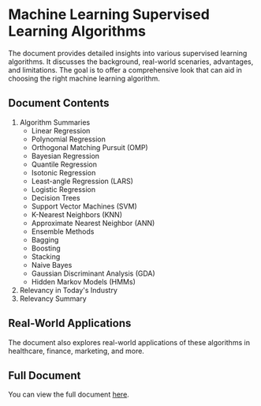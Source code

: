 # Machine Learning Supervised Learning Algorithms

The document provides detailed insights into various supervised learning algorithms. It discusses the background, real-world scenaries, advantages, and limitations. The goal is to offer a comprehensive look that can aid in choosing the right machine learning algorithm.

## Document Contents

1. Algorithm Summaries
    - Linear Regression
    - Polynomial Regression
    - Orthogonal Matching Pursuit (OMP)
    - Bayesian Regression
    - Quantile Regression
    - Isotonic Regression
    - Least-angle Regression (LARS)
    - Logistic Regression
    - Decision Trees
    - Support Vector Machines (SVM)
    - K-Nearest Neighbors (KNN)
    - Approximate Nearest Neighbor (ANN)
    - Ensemble Methods
    - Bagging
    - Boosting
    - Stacking
    - Naive Bayes
    - Gaussian Discriminant Analysis (GDA)
    - Hidden Markov Models (HMMs)
2. Relevancy in Today's Industry
3. Relevancy Summary

## Real-World Applications

The document also explores real-world applications of these algorithms in healthcare, finance, marketing, and more.

## Full Document

You can view the full document [here](./ML_SLA.pdf).
